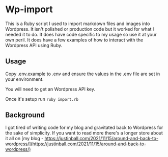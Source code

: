 # Wp-import
This is a Ruby script I used to import markdown files and images into Wordpress. It isn't polished or production code but it worked
for what I needed it to do. It does have code specific to my usage so use it at your own peril. It does have a few examples of how to interact with the Wordpress API using Ruby.

## Usage
Copy .env.example to .env and ensure the values in the .env file are set in your environment.

You will need to get an Wordpress API key.

Once it's setup run
`ruby import.rb`

## Background
I got tired of writing code for my blog and gravitated back to Wordpress for the sake of simplicity.
If you want to read more there's a longer store about it all on [my blog - https://justinball.com/2021/11/15/around-and-back-to-wordpress/](https://justinball.com/2021/11/15/around-and-back-to-wordpress/)
